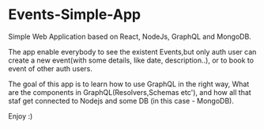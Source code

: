 # Events-Simple-App
Simple Web Application based on React, NodeJs, GraphQL and MongoDB.

The app enable everybody to see the existent Events,but only auth user can create a new event(with some details, like date, description..), 
or to book to event of other auth users.

The goal of this app is to learn how to use GraphQL in the right way,
What are the components in GraphQL(Resolvers,Schemas etc'), and how all that staf get connected to Nodejs and some DB
(in this case - MongoDB).

Enjoy :)

